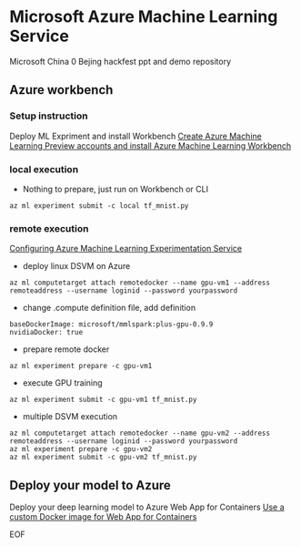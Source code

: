 # Microsoft Azure Machine Learning Service
Microsoft China 0 Bejing hackfest ppt and demo repository

## Azure workbench
### Setup instruction
Deploy ML Expriment and install Workbench
[Create Azure Machine Learning Preview accounts and install Azure Machine Learning Workbench](https://docs.microsoft.com/en-us/azure/machine-learning/preview/quickstart-installation)

### local execution
- Nothing to prepare, just run on Workbench or CLI
```
az ml experiment submit -c local tf_mnist.py
```

### remote execution
[Configuring Azure Machine Learning Experimentation Service](https://docs.microsoft.com/en-us/azure/machine-learning/preview/experimentation-service-configuration)

- deploy linux DSVM on Azure
```
az ml computetarget attach remotedocker --name gpu-vm1 --address remoteaddress --username loginid --password yourpassword
```

- change .compute definition file, add definition
```
baseDockerImage: microsoft/mmlspark:plus-gpu-0.9.9
nvidiaDocker: true
```

- prepare remote docker
```
az ml experiment prepare -c gpu-vm1
```
- execute GPU training
```
az ml experiment submit -c gpu-vm1 tf_mnist.py
```

- multiple DSVM execution
```
az ml computetarget attach remotedocker --name gpu-vm2 --address remoteaddress --username loginid --password yourpassword
az ml experiment prepare -c gpu-vm2
az ml experiment submit -c gpu-vm2 tf_mnist.py
```

## Deploy your model to Azure 
Deploy your deep learning model to Azure Web App for Containers
[Use a custom Docker image for Web App for Containers](https://docs.microsoft.com/en-us/azure/app-service/containers/tutorial-custom-docker-image)

EOF